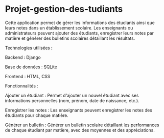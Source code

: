 # Projet-gestion-des-tudiants

Cette application permet de gérer les informations des étudiants ainsi que leurs notes dans un établissement scolaire. Les enseignants ou administrateurs peuvent ajouter des étudiants, enregistrer leurs notes par matière et générer des bulletins scolaires détaillant les résultats.

 Technologies utilisées :

Backend : Django

Base de données : SQLite

Frontend : HTML, CSS

 Fonctionnalités :

Ajouter un étudiant : Permet d'ajouter un nouvel étudiant avec ses informations personnelles (nom, prénom, date de naissance, etc.).

Enregistrer les notes : Les enseignants peuvent enregistrer les notes des étudiants pour chaque matière.

Générer un bulletin : Générer un bulletin scolaire détaillant les performances de chaque étudiant par matière, avec des moyennes et des appréciations.
